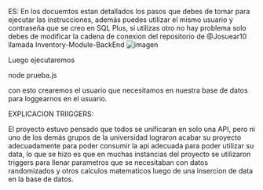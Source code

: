 ES:
En los docuemtos estan detallados los pasos que debes de tomar para ejecutar las instrucciones, además puedes utilizar el mismo usuario y contraseña que se creo en SQL Plus, si utilizas otro no hay problema
solo debes de modificar la cadena de conexion del repositorio de @Josuear10 llamada Inventory-Module-BackEnd
![imagen](https://github.com/RatixxJM/DB-Inventario/assets/114269446/1b6b3f90-7f7c-48f4-92a6-90c47f9179ec)

Luego ejecutaremos 

node prueba.js

con esto crearemos el usuario que necesitamos en nuestra base de datos para loggearnos en el usuario.

EXPLICACION TRIIGGERS:

El proyecto estuvo pensado que todos se unificaran en solo una API, pero ni uno de los demás grupos de la universidad lograron acabar su proyecto adecuadamente para poder
consumir la api adecuada para poder utilizar su data, lo que se hizo es que en muchas instancias del proyecto se utilizaron triggers para llenar parametros que se necesitaban
con datos randomizados y otros calculos matematicos luego de una insercion de data en la base de datos.
